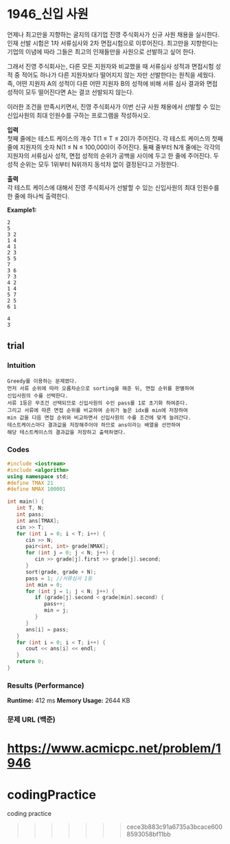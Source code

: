 # 1946_신입 사원 

언제나 최고만을 지향하는 굴지의 대기업 진영 주식회사가 신규 사원 채용을 실시한다. 인재 선발 시험은 1차 서류심사와 2차 면접시험으로 이루어진다. 최고만을 지향한다는 기업의 이념에 따라 그들은 최고의 인재들만을 사원으로 선발하고 싶어 한다.

그래서 진영 주식회사는, 다른 모든 지원자와 비교했을 때 서류심사 성적과 면접시험 성적 중 적어도 하나가 다른 지원자보다 떨어지지 않는 자만 선발한다는 원칙을 세웠다. 즉, 어떤 지원자 A의 성적이 다른 어떤 지원자 B의 성적에 비해 서류 심사 결과와 면접 성적이 모두 떨어진다면 A는 결코 선발되지 않는다.

이러한 조건을 만족시키면서, 진영 주식회사가 이번 신규 사원 채용에서 선발할 수 있는 신입사원의 최대 인원수를 구하는 프로그램을 작성하시오.
   

**입력**  
첫째 줄에는 테스트 케이스의 개수 T(1 ≤ T ≤ 20)가 주어진다. 각 테스트 케이스의 첫째 줄에 지원자의 숫자 N(1 ≤ N ≤ 100,000)이 주어진다. 둘째 줄부터 N개 줄에는 각각의 지원자의 서류심사 성적, 면접 성적의 순위가 공백을 사이에 두고 한 줄에 주어진다. 두 성적 순위는 모두 1위부터 N위까지 동석차 없이 결정된다고 가정한다.

**출력**  
각 테스트 케이스에 대해서 진영 주식회사가 선발할 수 있는 신입사원의 최대 인원수를 한 줄에 하나씩 출력한다.

**Example1:**   
```
2
5
3 2
1 4
4 1
2 3
5 5
7
3 6
7 3
4 2
1 4
5 7
2 5
6 1

4
3
```

## trial
### Intuition
```
Greedy를 이용하는 문제였다.
먼저 서류 순위에 따라 오름차순으로 sorting을 해준 뒤, 면접 순위를 판별하여
신입사원의 수를 선택한다.
서류 1등은 무조건 선택되므로 신입사원의 수인 pass를 1로 초기화 하여준다.
그리고 서류에 따른 면접 순위를 비교하여 순위가 높은 idx를 min에 저장하여
min 값을 다음 면접 순위와 비교하면서 신입사원의 수를 조건에 맞게 늘려간다.
테스트케이스마다 결과값을 저장해주어야 하므로 ans이라는 배열을 선언하여
해당 테스트케이스의 결과값을 저장하고 출력하였다.

```

### Codes  
```cpp
#include <iostream>
#include <algorithm>
using namespace std;
#define TMAX 21
#define NMAX 100001

int main() {
   int T, N;
   int pass;
   int ans[TMAX];
   cin >> T;
   for (int i = 0; i < T; i++) {
      cin >> N;
      pair<int, int> grade[NMAX];
      for (int j = 0; j < N; j++) {
         cin >> grade[j].first >> grade[j].second;
      }
      sort(grade, grade + N);
      pass = 1; //서류심사 1등
      int min = 0;
      for (int j = 1; j < N; j++) {
         if (grade[j].second < grade[min].second) {
            pass++;
            min = j;
         }
      }
      ans[i] = pass;
   }
   for (int i = 0; i < T; i++) {
      cout << ans[i] << endl;
   }
   return 0;
}
```
### Results (Performance)  
**Runtime:**  412 ms
**Memory Usage:** 	2644 KB  


### 문제 URL (백준)  
https://www.acmicpc.net/problem/1946
=======
# codingPractice
coding practice
>>>>>>> cece3b883c91a6735a3bcace6008593058bf11bb
